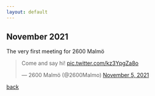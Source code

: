 ```yaml
---
layout: default
---
```


## November 2021

The very first meeting for 2600 Malmö

<blockquote class="twitter-tweet"><p lang="en" dir="ltr">Come and say hi! <a href="https://t.co/kz3YpgZa8o">pic.twitter.com/kz3YpgZa8o</a></p>&mdash; 2600 Malmö (@2600Malmo) <a href="https://twitter.com/2600Malmo/status/1456651962368278528?ref_src=twsrc%5Etfw">November 5, 2021</a></blockquote> <script async src="https://platform.twitter.com/widgets.js" charset="utf-8"></script>

[back](/)